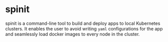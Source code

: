 # spinit
spinit is a command-line tool to build and deploy apps to local Kubernetes clusters. It enables the user to avoid writing `yaml` configurations for the app and seamlessly load docker images to every node in the cluster.